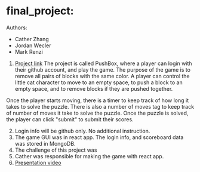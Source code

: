 # final_project:
Authors:
- Cather Zhang
- Jordan Wecler
- Mark Renzi

1. [Project link](https://pushbox.glitch.me/)
  The project is called PushBox, where a player can login with their github account, and play the game. The purpose of the game is to remove all pairs of blocks with the same color. A player can control the little cat character to move to an empty space, to push a block to an empty space, and to remove blocks if they are pushed together. 
  
  Once the player starts moving, there is a timer to keep track of how long it takes to solve the puzzle. There is also a number of moves tag to keep track of number of moves it take to solve the puzzle. Once the puzzle is solved, the player can click "submit" to submit their scores. 

2. Login info will be github only. No additional instruction. 
3. The game GUI was in react app. The login info, and scoreboard data was stored in MongoDB. 
4. The challenge of this project was 
5. Cather was responsible for making the game with react app.
6. [Presentation video](https://www.youtube.com/watch?v=VZ5HhVQbso8)
